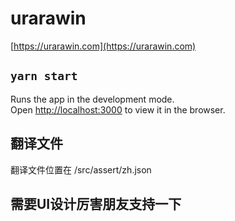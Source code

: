 # urarawin
[https://urarawin.com](https://urarawin.com)

## `yarn start`

Runs the app in the development mode.\
Open [http://localhost:3000](http://localhost:3000) to view it in the browser.


## 翻译文件
翻译文件位置在 /src/assert/zh.json

## 需要UI设计厉害朋友支持一下
